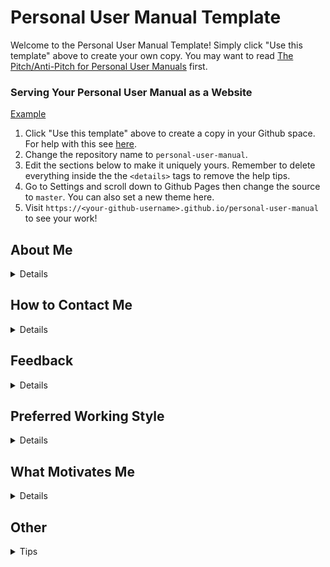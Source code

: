 # Personal User Manual Template

Welcome to the Personal User Manual Template! Simply click "Use this template" above to create your own copy. You may want to read [The Pitch/Anti-Pitch for Personal User Manuals](https://medium.com/@caminmccluskey/personal-user-manuals-the-good-the-bad-and-the-template-7b80db5044ea) first.

### Serving Your Personal User Manual as a Website

[Example](https://camin-mccluskey.github.io/Personal-User-Manual)

1. Click "Use this template" above to create a copy in your Github space. For help with this see [here](https://docs.github.com/en/github/creating-cloning-and-archiving-repositories/creating-a-repository-from-a-template).
2. Change the repository name to `personal-user-manual`.
3. Edit the sections below to make it uniquely yours. Remember to delete everything inside the the `<details>` tags to remove the help tips.
4. Go to Settings and scroll down to Github Pages then change the source to `master`. You can also set a new theme here.
5. Visit `https://<your-github-username>.github.io/personal-user-manual` to see your work!

## About Me


<details>
    👋 I'm Mark. If you're reading this, I'm looking forward to working together! Consider this my user manual on how to work with me as a co-worker and as a direct report. A little bit about me first, I grew up outside of NYC in NJ but have spent time living in CT, the Bay Area, and now back east on Long Island with my wife and three kids. Fun fact, my full name is Justin Mark Ryan III but I've always gone by my middle name. I try my best to get all of my accounts to reflect that, but you may see some artifacts of my full name leftover (like my email).
</details>

## How to Contact Me


<details><br>
    I'm generally avaialble 9am-7pm ET, M-F. Outside of those hours, I will do my best to respond to messages. If it's urgent, a phone call/message is   best.<br><br>
    Slack is my preferred method of communication for quick messages or to get my attention for impromtu converstations if we're not in the office together. We can also start a slack thread and move to a call if a longer conversation is warranted. I'll always acknowlege your message with at least an emoji to show you I've read it.<br><br>
    Email is a necessary evil for me, but I will do my best to respond quickly. If I haven't replied to somthing that needs my attention, please send me a reminder in Slack/phone/messages.<br><br> 
    I keep my calendar up to date, so if there's a time available, feel free to book it. My only ask is to put a note about the topic so I can be well prepared for our meeting.<br><br>
</details>

## Feedback


<details><br>
    I like to receive feedback frequently to make sure I'm on track or to make adjustments as I go (I'd rather make a small adjustment early rather than be surprised duiring a review session).<br><br>
    I prefer my feedback in-person (or on Webex). Our 1:1s are a good time to give me quick bits of feedback.
</details>

## Preferred Working Style


<details><br>
    I typically prefer quiet work with few disruptions. I structure my day to do focused work in the moring and early afternoon.<br><br>
    Multi-tasking is not productive for me (or anyone!) so I will focus on one task at a time, usually the one with the closest due date. Please let me know the priority when giving me a task so I can fit it into my workstream approprately.
</details>

## What Motivates Me


<details>
    I'm interested in both the business case and the techincal details of the work we do. I enjoy a technical challenge that can be worked through as a team to provide tangible outcomes for the product.
</details>

## Other


<details>
    <summary>Tips</summary>
Optional Section: There are some sections that are deliberately omitted from this template, but which arguably should be here - depending on your role, how comfortable you are sharing with your team etc. You may want to include these or use them as inspiration for your own.

- "How I like my 1:1s" - This might be more relevant for managers to set expectations of their direct reports. Although direct reports certainly should have a say in how their 1:1s are structured
- "Quirks" - While this is a fun one, there is a temptation to hide behaviour here that probably should be worked on instead. Additionally, behaviour is complex, situation dependent and evolving. Stating you have a particular quirk makes it immutable and sets the expectation that you will always act like this. That said please feel free to include a section like this as it's a good icebreaker, and adds a personal touch. Just be aware that you might be unaware of some of your own "quirky" behaviour.
- "How to interpret my calendar" - If you're someone with wall to wall meetings every day it might be difficult for colleagues to find a good time to speak with you. If this is the case, then this section might be helpful to outline when you typically could make time for them.
- "What you can expect from me" - Another one that might be useful for line managers, career coaches and mentors more than ICs. You may want to use this to set expectations around how often you'll be scheduling catchups, how you share feedback and what sort of support you can offer.
</details>

